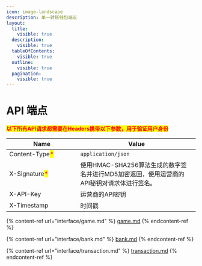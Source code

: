 ```yaml
---
icon: image-landscape
description: 单一转账钱包端点
layout:
  title:
    visible: true
  description:
    visible: true
  tableOfContents:
    visible: true
  outline:
    visible: true
  pagination:
    visible: true
---
```


# API 端点

<mark style="color:red;">**以下所有API请求都需要在Headers携带以下参数，用于验证用户身份**</mark>

<table><thead><tr><th width="173">Name</th><th>Value</th></tr></thead><tbody><tr><td>Content-Type<mark style="color:red;">*</mark></td><td><code>application/json</code></td></tr><tr><td>X-Signature<mark style="color:red;">*</mark></td><td>使用HMAC-SHA256算法生成的数字签名并进行MD5加密返回，使用运营商的API秘钥对请求体进行签名。</td></tr><tr><td>X-API-Key</td><td>运营商的API密钥</td></tr><tr><td>X-Timestamp</td><td>时间戳</td></tr></tbody></table>



{% content-ref url="interface/game.md" %}
[game.md](interface/game.md)
{% endcontent-ref %}

{% content-ref url="interface/bank.md" %}
[bank.md](interface/bank.md)
{% endcontent-ref %}

{% content-ref url="interface/transaction.md" %}
[transaction.md](interface/transaction.md)
{% endcontent-ref %}
